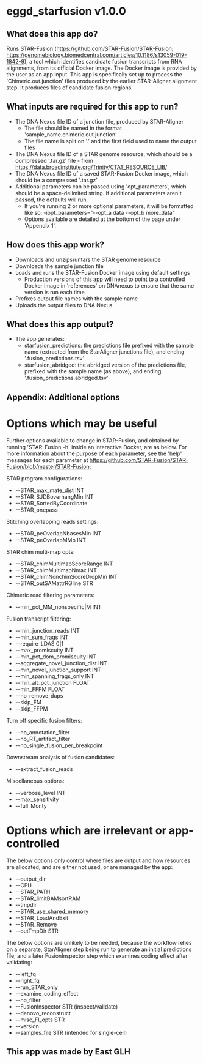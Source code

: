 # eggd_starfusion v1.0.0

## What does this app do?
Runs STAR-Fusion (https://github.com/STAR-Fusion/STAR-Fusion; https://genomebiology.biomedcentral.com/articles/10.1186/s13059-019-1842-9), a tool which identifies candidate fusion transcripts from RNA alignments, from its official Docker image. The Docker image is provided by the user as an app input. This app is specifically set up to process the 'Chimeric.out.junction' files produced by the earlier STAR-Aligner alignment step. It produces files of candidate fusion regions.

## What inputs are required for this app to run?
* The DNA Nexus file ID of a junction file, produced by STAR-Aligner
    * The file should be named in the format 'sample_name.chimeric.out.junction'
    * The file name is split on '.' and the first field used to name the output files
* The DNA Nexus file ID of a STAR genome resource, which should be a compressed '.tar.gz' file - from https://data.broadinstitute.org/Trinity/CTAT_RESOURCE_LIB/
* The DNA Nexus file ID of a saved STAR-Fusion Docker image, which should be a compressed '.tar.gz'
* Additional parameters can be passed using 'opt_parameters', which should be a space-delimited string. If additional parameters aren't passed, the defaults will run. 
    * If you're running 2 or more optional parameters, it will be formatted like so: 
    -iopt_parameters="--opt_a data --opt_b more_data"
    * Options available are detailed at the bottom of the page under 'Appendix 1'.

## How does this app work?
* Downloads and unzips/untars the STAR genome resource
* Downloads the sample junction file
* Loads and runs the STAR-Fusion Docker image using default settings
    * Production versions of this app will need to point to a controlled Docker image in 'references' on DNAnexus to ensure that the same version is run each time
* Prefixes output file names with the sample name
* Uploads the output files to DNA Nexus

## What does this app output?
* The app generates:
    * starfusion_predictions: the predictions file prefixed with the sample name (extracted from the StarAligner junctions file), and ending '.fusion_predictions.tsv'
    * starfusion_abridged: the abridged version of the predictions file, prefixed with the sample name (as above),
    and ending '.fusion_predictions.abridged.tsv'

## Appendix: Additional options 
# Options which may be useful
Further options available to change in STAR-Fusion, and obtained by running 'STAR-Fusion -h' inside an interactive Docker, are as below. For more information about the purpose of each parameter, see the 'help' messages for each parameter at https://github.com/STAR-Fusion/STAR-Fusion/blob/master/STAR-Fusion:

STAR program configurations:
* --STAR_max_mate_dist INT
* --STAR_SJDBoverhangMin INT
* --STAR_SortedByCoordinate
* --STAR_onepass

Stitching overlapping reads settings:
* --STAR_peOverlapNbasesMin INT    
* --STAR_peOverlapMMp INT

STAR chim multi-map opts:
* --STAR_chimMultimapScoreRange INT
* --STAR_chimMultimapNmax INT
* --STAR_chimNonchimScoreDropMin INT
* --STAR_outSAMattrRGline STR

Chimeric read filtering parameters:
* --min_pct_MM_nonspecific|M INT

Fusion transcript filtering:
* --min_junction_reads INT
* --min_sum_frags INT
* --require_LDAS 0|1
* --max_promiscuity INT
* --min_pct_dom_promiscuity INT
* --aggregate_novel_junction_dist INT
* --min_novel_junction_support INT
* --min_spanning_frags_only INT
* --min_alt_pct_junction FLOAT
* --min_FFPM FLOAT
* --no_remove_dups
* --skip_EM
* --skip_FFPM

Turn off specific fusion filters:
* --no_annotation_filter
* --no_RT_artifact_filter
* --no_single_fusion_per_breakpoint

Downstream analysis of fusion candidates:
* --extract_fusion_reads

Miscellaneous options:
* --verbose_level INT
* --max_sensitivity
* --full_Monty

# Options which are irrelevant or app-controlled
The below options only control where files are output and how resources are allocated, and are either not used, or are managed by the app: 
* --output_dir
* --CPU
* --STAR_PATH
* --STAR_limitBAMsortRAM
* --tmpdir
* --STAR_use_shared_memory
* --STAR_LoadAndExit
* --STAR_Remove
* --outTmpDir STR

The below options are unlikely to be needed, because the workflow relies on a separate, StarAligner step being run to generate an initial predictions file, and a later FusionInspector step which examines coding effect after validating:
* --left_fq
* --right_fq
* --run_STAR_only
* --examine_coding_effect
* --no_filter
* --FusionInspector STR (inspect/validate)
* --denovo_reconstruct
* --misc_FI_opts STR
* --version
* --samples_file STR (intended for single-cell)

## This app was made by East GLH
